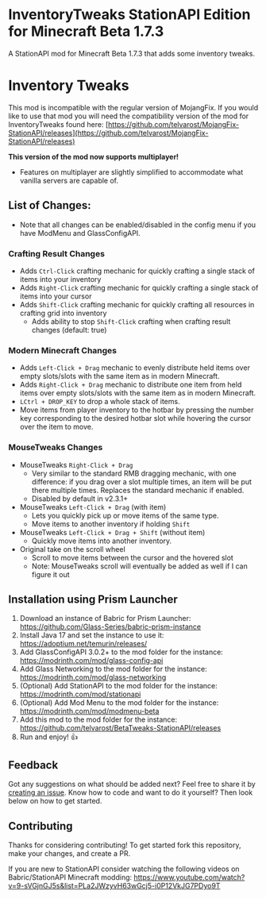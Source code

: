 # InventoryTweaks StationAPI Edition for Minecraft Beta 1.7.3

A StationAPI mod for Minecraft Beta 1.7.3 that adds some inventory tweaks.

# Inventory Tweaks

This mod is incompatible with the regular version of MojangFix. If you would like to use that mod you will need the compatibility version of the mod for InventoryTweaks found here: [https://github.com/telvarost/MojangFix-StationAPI/releases](https://github.com/telvarost/MojangFix-StationAPI/releases)

**This version of the mod now supports multiplayer!**
* Features on multiplayer are slightly simplified to accommodate what vanilla servers are capable of.

## List of Changes:

* Note that all changes can be enabled/disabled in the config menu if you have ModMenu and GlassConfigAPI.

### Crafting Result Changes
* Adds `Ctrl-Click` crafting mechanic for quickly crafting a single stack of items into your inventory
* Adds `Right-Click` crafting mechanic for quickly crafting a single stack of items into your cursor
* Adds `Shift-Click` crafting mechanic for quickly crafting all resources in crafting grid into inventory
  * Adds ability to stop `Shift-Click` crafting when crafting result changes (default: true)

### Modern Minecraft Changes
* Adds `Left-Click + Drag` mechanic to evenly distribute held items over empty slots/slots with the same item as in modern Minecraft.
* Adds `Right-Click + Drag` mechanic to distribute one item from held items over empty slots/slots with the same item as in modern Minecraft.
* `LCtrl + DROP_KEY` to drop a whole stack of items.
* Move items from player inventory to the hotbar by pressing the number key corresponding to the desired hotbar slot while hovering the cursor over the item to move.

### MouseTweaks Changes
* MouseTweaks `Right-Click + Drag`
  * Very similar to the standard RMB dragging mechanic, with one difference: if you drag over a slot multiple times, an item will be put there multiple times. Replaces the standard mechanic if enabled.
  * Disabled by default in v2.3.1+
* MouseTweaks `Left-Click + Drag` (with item)
  * Lets you quickly pick up or move items of the same type.
  * Move items to another inventory if holding `Shift`
* MouseTweaks `Left-Click + Drag + Shift` (without item)
  * Quickly move items into another inventory.
* Original take on the scroll wheel
  * Scroll to move items between the cursor and the hovered slot
  * Note: MouseTweaks scroll will eventually be added as well if I can figure it out

## Installation using Prism Launcher

1. Download an instance of Babric for Prism Launcher: https://github.com/Glass-Series/babric-prism-instance
2. Install Java 17 and set the instance to use it: https://adoptium.net/temurin/releases/
3. Add GlassConfigAPI 3.0.2+ to the mod folder for the instance: https://modrinth.com/mod/glass-config-api
4. Add Glass Networking to the mod folder for the instance: https://modrinth.com/mod/glass-networking
5. (Optional) Add StationAPI to the mod folder for the instance: https://modrinth.com/mod/stationapi
6. (Optional) Add Mod Menu to the mod folder for the instance: https://modrinth.com/mod/modmenu-beta
7. Add this mod to the mod folder for the instance: https://github.com/telvarost/BetaTweaks-StationAPI/releases
8. Run and enjoy! 👍

## Feedback

Got any suggestions on what should be added next? Feel free to share it by [creating an issue](https://github.com/telvarost/InventoryTweaks-StationAPI/issues/new). Know how to code and want to do it yourself? Then look below on how to get started.

## Contributing

Thanks for considering contributing! To get started fork this repository, make your changes, and create a PR. 

If you are new to StationAPI consider watching the following videos on Babric/StationAPI Minecraft modding: https://www.youtube.com/watch?v=9-sVGjnGJ5s&list=PLa2JWzyvH63wGcj5-i0P12VkJG7PDyo9T
